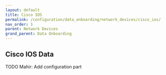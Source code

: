 ```yaml
---
layout: default
title: Cisco IOS
permalink: /configuration/data_onboarding/network_devices/cisco_ios/
nav_order: 1
parent: Network Devices
grand_parent: Data Onboarding
---
```


## **Cisco IOS Data**

TODO Mahir: Add configuration part